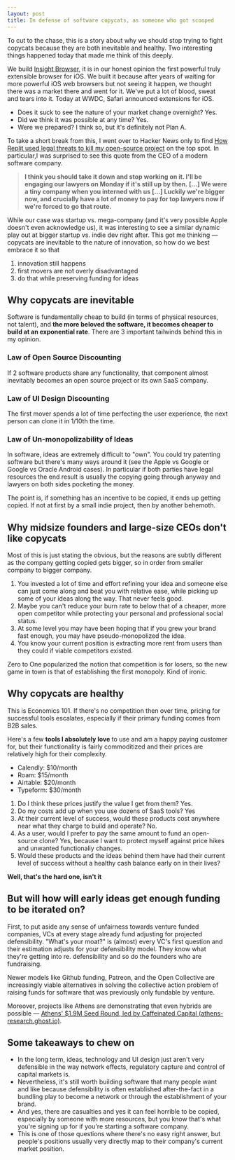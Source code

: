 ```yaml
---
layout: post
title: In defense of software copycats, as someone who got scooped
---
```



To cut to the chase, this is a story about why we should stop trying to fight copycats because they are both inevitable and healthy. Two interesting things happened today that made me think of this deeply.

We build [Insight Browser](https://insightbrowser.com), it is in our honest opinion the first powerful truly extensible browser for iOS. We built it because after years of waiting for more powerful iOS web browsers but not seeing it happen, we thought there was a market there and went for it. We've put a lot of blood, sweat and tears into it. Today at WWDC, Safari announced extensions for iOS.

- Does it suck to see the nature of your market change overnight? Yes.
- Did we think it was possible at any time? Yes. 
- Were we prepared? I think so, but it's definitely not Plan A.

To take a short break from this, I went over to Hacker News only to find [How Replit used legal threats to kill my open-source project](https://intuitiveexplanations.com/tech/replit/) on the top spot. In particular,I was surprised to see this quote from the CEO of a modern software company.

> __I think you should take it down and stop working on it. I'll be engaging our lawyers on Monday if it's still up by then. ____[...]____ We were a tiny company when you interned with us ____[...]____ Luckily we're bigger now, and crucially have a lot of money to pay for top lawyers now if we're forced to go that route.__

While our case was startup vs. mega-company (and it's very possible Apple doesn't even acknowledge us), it was interesting to see a similar dynamic play out at bigger startup vs. indie dev right after.
This got me thinking — copycats are inevitable to the nature of innovation, so how do we best embrace it so that 

1. innovation still happens 
2. first movers are not overly disadvantaged 
3. do that while preserving funding for ideas

## Why copycats are inevitable

Software is fundamentally cheap to build (in terms of physical resources, not talent), and **the more beloved the software, it becomes cheaper to build at an exponential rate**. There are 3 important tailwinds behind this in my opinion.


### Law of Open Source Discounting
If 2 software products share any functionality, that component almost inevitably becomes an open source project or its own SaaS company.

### Law of UI Design Discounting
The first mover spends a lot of time perfecting the user experience, the next person can clone it in 1/10th the time.

### Law of Un-monopolizability of Ideas
In software, ideas are extremely difficult to "own". You could try patenting software but there's many ways around it (see the Apple vs Google or Google vs Oracle Android cases). In particular if both parties have legal resources the end result is usually the copying going through anyway and lawyers on both sides pocketing the money.

The point is, if something has an incentive to be copied, it ends up getting copied. If not at first by a small indie project, then by another behemoth.

## Why midsize founders and large-size CEOs don't like copycats

Most of this is just stating the obvious, but the reasons are subtly different as the company getting copied gets bigger, so in order from smaller company to bigger company.

1. You invested a lot of time and effort refining your idea and someone else can just come along and beat you with relative ease, while picking up some of your ideas along the way. That never feels good.
2. Maybe you can't reduce your burn rate to below that of a cheaper, more open competitor while protecting your personal and professional social status.
3. At some level you may have been hoping that if you grew your brand fast enough, you may have pseudo-monopolized the idea.
4. You know your current position is extracting more rent from users than they could if viable competitors existed.

Zero to One popularized the notion that competition is for losers, so the new game in town is that of establishing the first monopoly. Kind of ironic.

## Why copycats are healthy

This is Economics 101. If there's no competition then over time, pricing for successful tools escalates, especially if their primary funding comes from B2B sales.

Here's a few **tools I absolutely love** to use and am a happy paying customer for, but their functionality is fairly commoditized and their prices are relatively high for their complexity.

- Calendly: $10/month
- Roam: $15/month
- Airtable: $20/month
- Typeform: $30/month

1. Do I think these prices justify the value I get from them? Yes.
2. Do my costs add up when you use dozens of SaaS tools? Yes
3. At their current level of success, would these products cost anywhere near what they charge to build and operate? No.
4. As a user, would I prefer to pay the same amount to fund an open-source clone? Yes, because I want to protect myself against price hikes and unwanted functionaliy changes.
5. Would these products and the ideas behind them have had their current level of success without a healthy cash balance early on in their lives? 

**Well, that's the hard one, isn't it**

## But will how will early ideas get enough funding to be iterated on?
First, to put aside any sense of unfairness towards venture funded companies, VCs at every stage already fund adjusting for projected defensibility. "What's your moat?" is (almost) every VC's first question and their estimation adjusts for your defensibility model. They know what they're getting into re. defensibility  and so do the founders who are fundraising.

Newer models like Github funding, Patreon, and the Open Collective are increasingly viable alternatives in solving the collective action problem of raising funds for software that was previously only fundable by venture.

Moreover, projects like Athens are demonstrating that even hybrids are possible — [Athens' $1.9M Seed Round, led by Caffeinated Capital (athens-research.ghost.io)](https://athens-research.ghost.io/athens-1-9m-seed-round-led-by-caffeinated-capital/).

## Some takeaways to chew on


- In the long term, ideas, technology and UI design just aren't very defensible in the way network effects, regulatory capture and control of capital markets is.
- Nevertheless, it's still worth building software that many people want and like because defensibility is often established after-the-fact in a bundling play to become a network or through the establishment of your brand.
- And yes, there are casualties and yes it can feel horrible to be copied, especially by someone with more resources, but you know that's what you're signing up for if you're starting a software company.
- This is one of those questions where there's no easy right answer, but people's positions usually very directly map to their company's current market position.